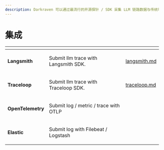 ```yaml
---
description: Darkraven 可以通过最流行的开源探针 / SDK 采集 LLM 链路数据与传统可观测数据。
---
```


# 集成

<table data-view="cards"><thead><tr><th></th><th></th><th data-hidden data-card-target data-type="content-ref"></th></tr></thead><tbody><tr><td><strong>Langsmith</strong></td><td><p></p><p>Submit  llm trace with Langsmith SDK.    </p></td><td><a href="langsmith.md">langsmith.md</a></td></tr><tr><td><strong>Traceloop</strong></td><td><p> </p><p>Submit llm trace with Traceloop SDK. </p></td><td><a href="traceloop.md">traceloop.md</a></td></tr><tr><td><strong>OpenTelemetry</strong></td><td><p></p><p>Submit log / metric / trace with OTLP  </p></td><td></td></tr><tr><td><strong>Elastic</strong></td><td><p></p><p>Submit log with Filebeat / Logstash</p></td><td></td></tr></tbody></table>

